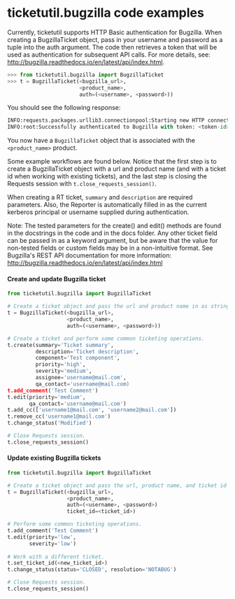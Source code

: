 # ticketutil.bugzilla code examples

Currently, ticketutil supports HTTP Basic authentication for Bugzilla. 
When creating a BugzillaTicket object, pass in your username
and password as a tuple into the auth argument. The code then retrieves
a token that will be used as authentication for subsequent API calls. 
For more details, see: 
http://bugzilla.readthedocs.io/en/latest/api/index.html.

```python
>>> from ticketutil.bugzilla import BugzillaTicket
>>> t = BugzillaTicket(<bugzilla_url>, 
                       <product_name>, 
                       auth=(<username>, <password>))
```

You should see the following response:
```python
INFO:requests.packages.urllib3.connectionpool:Starting new HTTP connection (1): <bugzilla_url>
INFO:root:Successfully authenticated to Bugzilla with token: <token-id>
```
You now have a `BugzillaTicket` object that is associated with the 
`<product_name>` product.

Some example workflows are found below. Notice that the first step is to
create a BugzillaTicket object with a url and product name (and with a 
ticket id when working with existing tickets), and the last step is 
closing the Requests session with `t.close_requests_session()`.

When creating a RT ticket, `summary` and `description` are required
parameters. Also, the Reporter is automatically filled in as the current
kerberos principal or username supplied during authentication.

Note: The tested parameters for the create() and edit() methods are
found in the docstrings in the code and in the docs folder. Any other 
ticket field can be passed in as a keyword argument, but be aware that
the value for non-tested fields or custom fields may be in a 
non-intuitive format. See Bugzilla's REST API documentation for more 
information: 
http://bugzilla.readthedocs.io/en/latest/api/index.html

#### Create and update Bugzilla ticket
```python
from ticketutil.bugzilla import BugzillaTicket

# Create a ticket object and pass the url and product name in as strings.
t = BugzillaTicket(<bugzilla_url>, 
                   <product_name>,
                   auth=(<username>, <password>))

# Create a ticket and perform some common ticketing operations.
t.create(summary='Ticket summary',
         description='Ticket description',
         component='Test component',
         priority='high',
         severity='medium',
         assignee='username@mail.com',
         qa_contact='username@mail.com)
t.add_comment('Test Comment')
t.edit(priority='medium',
       qa_contact='username@mail.com')
t.add_cc(['username1@mail.com', 'username2@mail.com'])
t.remove_cc('username1@mail.com')
t.change_status('Modified')

# Close Requests session.
t.close_requests_session()
```

#### Update existing Bugzilla tickets
```python
from ticketutil.bugzilla import BugzillaTicket

# Create a ticket object and pass the url, product name, and ticket id in as strings.
t = BugzillaTicket(<bugzilla_url>, 
                   <product_name>, 
                   auth=(<username>, <password>)
                   ticket_id=<ticket_id>)

# Perform some common ticketing operations.
t.add_comment('Test Comment')
t.edit(priority='low',
       severity='low')
       
# Work with a different ticket.
t.set_ticket_id(<new_ticket_id>)
t.change_status(status='CLOSED', resolution='NOTABUG')

# Close Requests session.
t.close_requests_session()
```
